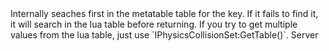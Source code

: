 <function name="__index" parent="IPhysicsCollisionSet" type="classfunc">
	<description>
		Internally seaches first in the metatable table for the key.
		If it fails to find it, it will search in the lua table before returning.
		If you try to get multiple values from the lua table, just use `IPhysicsCollisionSet:GetTable()`.
	</description>
	<realm>Server</realm>
	<args>
		<arg name="key" type="string"></arg>
	</args>
	<rets>
		<ret name="" type="any"></ret>
	</rets>
</function>